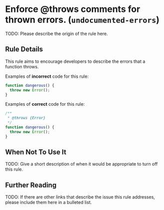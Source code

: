 # Enforce @throws comments for thrown errors. (`undocumented-errors`)

TODO: Please describe the origin of the rule here.

## Rule Details

This rule aims to encourage developers to describe the errors that a function throws.

Examples of **incorrect** code for this rule:

```js
function dangerous() {
  throw new Error();
}
```

Examples of **correct** code for this rule:

```js
/**
 * @throws {Error}
 */
function dangerous() {
  throw new Error();
}
```


## When Not To Use It

TODO: Give a short description of when it would be appropriate to turn off this rule.

## Further Reading

TODO: If there are other links that describe the issue this rule addresses, please include them here in a bulleted list.
